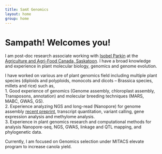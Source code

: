 ```yaml
---
title: SamX Genomics
layout: home
group: home
---
```


# Sampath! Welcomes you!

I am post-doc research associate working with [Isobel Parkin](http://parkingenomics.github.io/) at the [Agriculture and Agri-Food Canada, Saskatoon](http://www.agr.gc.ca/eng/scientific-collaboration-and-research-in-agriculture/agriculture-and-agri-food-research-centres-and-collections/saskatchewan/saskatoon-research-and-development-centre/?id=1180626618960). I have a broad knowledge and experience in plant molecular biology, genomics and genome evolution.<br>

I have worked on various are of plant genomics field including multiple plant species (diploids and polyploids, monocots and dicots – Brassica species, millets and rice) such as, <br>
	1. Good experience of genomics (Genome assembly, chloroplast assembly, Transposons, annotation) and molecular breeding techniques (MARS, MABC, GWAS, GS).<br>
	2. Experience analyzing NGS and long-read (Nanopore) for genome assembly [recent preprint](https://www.biorxiv.org/content/10.1101/2020.02.03.932665v1), transcript quantitation, variant calling, gene expression analysis and methylome analysis.<br>	
	3. Experience in plant genomics research and computational methods for analysis Nanopore-seq, NGS, GWAS, linkage and QTL mapping, and phylogenetic data.<br>

Currently, I am focused on Genomics selection under MITACS elevate program to increase canola yield.
